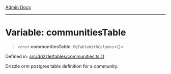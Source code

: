 [Admin Docs](/)

***

# Variable: communitiesTable

> `const` **communitiesTable**: `PgTableWithColumns`\<\{\}\>

Defined in: [src/drizzle/tables/communities.ts:11](https://github.com/Suyash878/talawa-api/blob/dd80c416ddd46afdb07c628dc824194bc09930cc/src/drizzle/tables/communities.ts#L11)

Drizzle orm postgres table definition for a community.
